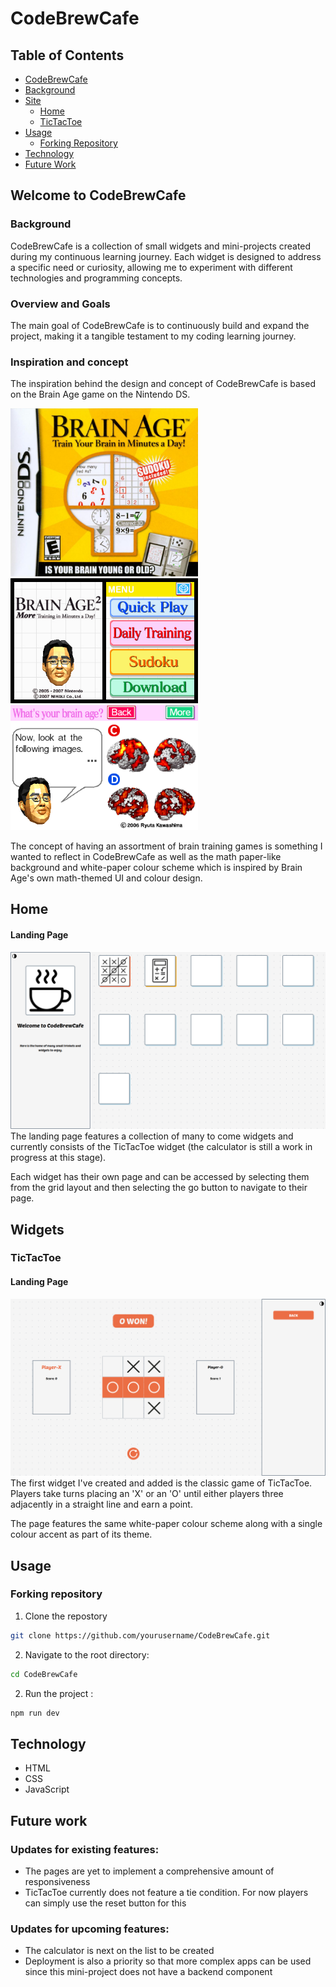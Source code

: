# CodeBrewCafe

## Table of Contents
- [CodeBrewCafe](#CodeBrewCafe)
- [Background](#background)
- [Site](#home)
  - [Home](#home)
  - [TicTacToe](#tictactoe)
- [Usage](#usage)
  - [Forking Repository](#forking-repository)
- [Technology](#technology)
- [Future Work](#future-work)

## Welcome to CodeBrewCafe
### Background
CodeBrewCafe is a collection of small widgets and mini-projects created during my continuous learning journey. Each widget is designed to address a specific need or curiosity, allowing me to experiment with different technologies and programming concepts.

### Overview and Goals
The main goal of CodeBrewCafe is to continuously build and expand the project, making it a tangible testament to my coding learning journey.

### Inspiration and concept
The inspiration behind the design and concept of CodeBrewCafe is based on the Brain Age game on the Nintendo DS.

<img src="public\readme-assets\inspo1.png" alt="Brain Age" width="300"/>
<img src="public\readme-assets\inspo2.png" alt="Brain Age" width="300"/>
<img src="public\readme-assets\inspo3.png" alt="Brain Age" width="300"/>

The concept of having an assortment of brain training games is something I wanted to reflect in CodeBrewCafe as well as the math paper-like background and white-paper colour scheme which is inspired by Brain Age's own math-themed UI and colour design.


## Home
#### Landing Page
![Home Page](public\readme-assets\home-landingpage.png)
The landing page features a collection of many to come widgets and currently consists of the TicTacToe widget (the calculator is still a work in progress at this stage). 

Each widget has their own page and can be accessed by selecting them from the grid layout and then selecting the go button to navigate to their page.

## Widgets
### TicTacToe
#### Landing Page
![TicTacToe Page](public\readme-assets\tictactoe-landingpage.png)
The first widget I've created and added is the classic game of TicTacToe. Players take turns placing an 'X' or an 'O' until either players three adjacently in a straight line and earn a point. 

The page features the same white-paper colour scheme along with a single colour accent as part of its theme.

## Usage
### Forking repository
1. Clone the repostory
```sh
git clone https://github.com/yourusername/CodeBrewCafe.git
```
2. Navigate to the root directory:
```sh
cd CodeBrewCafe
```
2. Run the project :
```sh
npm run dev
```

## Technology
- HTML
- CSS
- JavaScript

## Future work
### Updates for existing features:
- The pages are yet to implement a comprehensive amount of responsiveness
- TicTacToe currently does not feature a tie condition. For now players can simply use the reset button for this

### Updates for upcoming features:
- The calculator is next on the list to be created
- Deployment is also a priority so that more complex apps can be used since this mini-project does not have a backend component